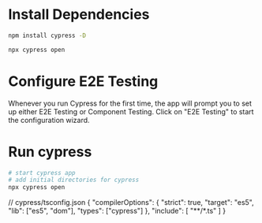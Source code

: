 # Install Dependencies

```bash
npm install cypress -D

npx cypress open
```

# Configure E2E Testing


Whenever you run Cypress for the first time, 
the app will prompt you to set up either E2E Testing or Component Testing. 
Click on "E2E Testing" to start the configuration wizard.

# Run cypress

```bash
# start cypress app
# add initial directories for cypress
npx cypress open
```

// cypress/tsconfig.json
{
"compilerOptions": {
"strict": true,
"target": "es5",
"lib": ["es5", "dom"],
"types": ["cypress"]
},
"include": [
"**/*.ts"
]
}
